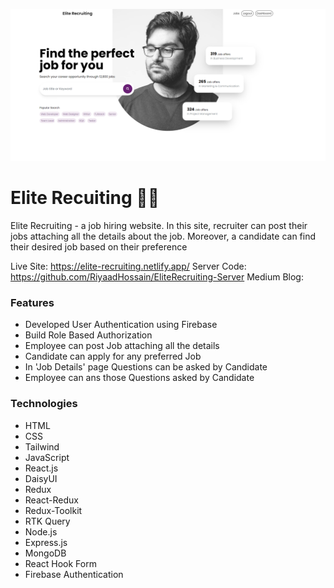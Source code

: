 ![alt text](/screenshots/Home-Page.png)

# Elite Recuiting 🧑‍💼
<p>Elite Recruiting - a job hiring website. In this site, recruiter can post their jobs attaching all the details about the job. Moreover, a candidate can find their desired job based on their preference</p>

Live Site: https://elite-recruiting.netlify.app/
Server Code: https://github.com/RiyaadHossain/EliteRecruiting-Server
Medium Blog: 

### Features
- Developed User Authentication using Firebase
- Build Role Based Authorization
- Employee can post Job attaching all the details
- Candidate can apply for any preferred Job
- In 'Job Details' page Questions can be asked by Candidate
- Employee can ans those Questions asked by Candidate

### Technologies
- HTML
- CSS
- Tailwind
- JavaScript
- React.js
- DaisyUI
- Redux
- React-Redux
- Redux-Toolkit
- RTK Query
- Node.js
- Express.js
- MongoDB
- React Hook Form
- Firebase Authentication
